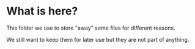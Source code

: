# What is here?

This folder we use to store "away" some files for different reasons.

We still want to keep them for later use but they are not part of anything.